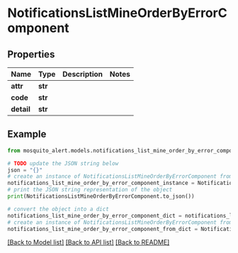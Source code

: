 # NotificationsListMineOrderByErrorComponent


## Properties

Name | Type | Description | Notes
------------ | ------------- | ------------- | -------------
**attr** | **str** |  | 
**code** | **str** |  | 
**detail** | **str** |  | 

## Example

```python
from mosquito_alert.models.notifications_list_mine_order_by_error_component import NotificationsListMineOrderByErrorComponent

# TODO update the JSON string below
json = "{}"
# create an instance of NotificationsListMineOrderByErrorComponent from a JSON string
notifications_list_mine_order_by_error_component_instance = NotificationsListMineOrderByErrorComponent.from_json(json)
# print the JSON string representation of the object
print(NotificationsListMineOrderByErrorComponent.to_json())

# convert the object into a dict
notifications_list_mine_order_by_error_component_dict = notifications_list_mine_order_by_error_component_instance.to_dict()
# create an instance of NotificationsListMineOrderByErrorComponent from a dict
notifications_list_mine_order_by_error_component_from_dict = NotificationsListMineOrderByErrorComponent.from_dict(notifications_list_mine_order_by_error_component_dict)
```
[[Back to Model list]](../README.md#documentation-for-models) [[Back to API list]](../README.md#documentation-for-api-endpoints) [[Back to README]](../README.md)


